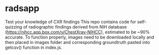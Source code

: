 # radsapp
Test your knowledge of CXR findings
This repo contains code for self-quizzing of radiographic findings derived from NIH database (https://nihcc.app.box.com/v/ChestXray-NIHCC),
estimated to be ~90% accurate.
To function properly, images need to be downloaded locally and then placed in images folder and corresponding groundtruth pasted into getcsv() function in index.js. 
